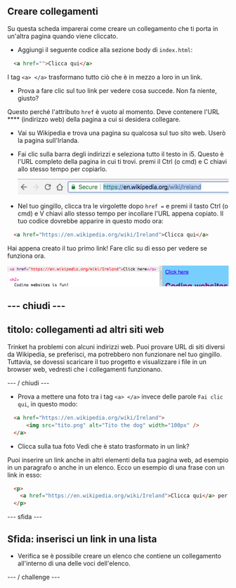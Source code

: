 ## Creare collegamenti

Su questa scheda imparerai come creare un collegamento che ti porta in un'altra pagina quando viene cliccato.

- Aggiungi il seguente codice alla sezione body di `index.html`:

```html
  <a href="">Clicca qui</a>
```

I tag `<a> </a>` trasformano tutto ciò che è in mezzo a loro in un link.

- Prova a fare clic sul tuo link per vedere cosa succede. Non fa niente, giusto?

Questo perché l'attributo `href` è vuoto al momento. Deve contenere l'URL **** (indirizzo web) della pagina a cui si desidera collegare.

- Vai su Wikipedia e trova una pagina su qualcosa sul tuo sito web. Userò la pagina sull'Irlanda.

- Fai clic sulla barra degli indirizzi e seleziona tutto il testo in i5. Questo è l'URL completo della pagina in cui ti trovi. premi il <kdb>Ctrl</kdb> (o <kdb>cmd</kdb>) e <kdb>C</kdb> chiavi allo stesso tempo per copiarlo.
    
    ![URL nella barra degli indirizzi](images/AddressBarURL.png)

- Nel tuo gingillo, clicca tra le virgolette dopo `href =` e premi il tasto <kdb>Ctrl</kdb> (o <kdb>cmd</kdb>) e <kdb>V</kdb> chiavi allo stesso tempo per incollare l'URL appena copiato. Il tuo codice dovrebbe apparire in questo modo ora:

```html
  <a href="https://en.wikipedia.org/wiki/Ireland">Clicca qui</a>
```

Hai appena creato il tuo primo link! Fare clic su di esso per vedere se funziona ora.

![Tag link](images/egLinkTagWithURL.png)

## \--- chiudi \---

## titolo: collegamenti ad altri siti web

Trinket ha problemi con alcuni indirizzi web. Puoi provare URL di siti diversi da Wikipedia, se preferisci, ma potrebbero non funzionare nel tuo gingillo. Tuttavia, se dovessi scaricare il tuo progetto e visualizzare i file in un browser web, vedresti che i collegamenti funzionano.

\--- / chiudi \---

- Prova a mettere una foto tra i tag `<a> </a>` invece delle parole `Fai clic qui`, in questo modo:

```html
  <a href="https://en.wikipedia.org/wiki/Ireland">
      <img src="tito.png" alt="Tito the dog" width="100px" />
  </a>
```

- Clicca sulla tua foto Vedi che è stato trasformato in un link?

Puoi inserire un link anche in altri elementi della tua pagina web, ad esempio in un paragrafo o anche in un elenco. Ecco un esempio di una frase con un link in esso:

```html
  <p>
    <a href="https://en.wikipedia.org/wiki/Ireland">Clicca qui</a> per leggere la pagina di Wikipedia!
  </p>
```

\--- sfida \---

## Sfida: inserisci un link in una lista

- Verifica se è possibile creare un elenco che contiene un collegamento all'interno di una delle voci dell'elenco.

\--- / challenge \---